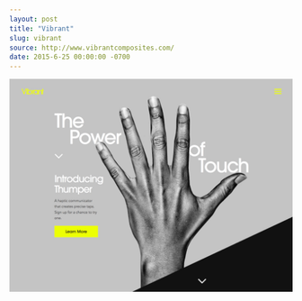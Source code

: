 ```yaml
---
layout: post
title: "Vibrant"
slug: vibrant
source: http://www.vibrantcomposites.com/
date: 2015-6-25 00:00:00 -0700
---
```


<img src="/screenshots/vibrant.jpg">
